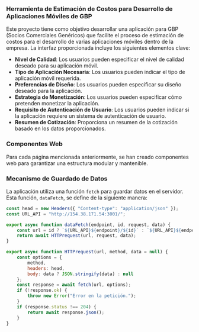 ### Herramienta de Estimación de Costos para Desarrollo de Aplicaciones Móviles de GBP

Este proyecto tiene como objetivo desarrollar una aplicación para GBP (Socios Comerciales Genéricos) que facilite el proceso de estimación de costos para el desarrollo de varias aplicaciones móviles dentro de la empresa. La interfaz proporcionada incluye los siguientes elementos clave:

- **Nivel de Calidad**: Los usuarios pueden especificar el nivel de calidad deseado para su aplicación móvil.
- **Tipo de Aplicación Necesaria**: Los usuarios pueden indicar el tipo de aplicación móvil requerida.
- **Preferencias de Diseño**: Los usuarios pueden especificar su diseño deseado para la aplicación.
- **Estrategia de Monetización**: Los usuarios pueden especificar cómo pretenden monetizar la aplicación.
- **Requisito de Autenticación de Usuario**: Los usuarios pueden indicar si la aplicación requiere un sistema de autenticación de usuario.
- **Resumen de Cotización**: Proporciona un resumen de la cotización basado en los datos proporcionados.

### Componentes Web

Para cada página mencionada anteriormente, se han creado componentes web para garantizar una estructura modular y mantenible.

### Mecanismo de Guardado de Datos

La aplicación utiliza una función `fetch` para guardar datos en el servidor. Esta función, `dataFetch`, se define de la siguiente manera:

```javascript
const head = new Headers({ "Content-type": "application/json" });
const URL_API = "http://154.38.171.54:3001/";

export async function dataFetch(endpoint, id, request, data) {
    const url = id ? `${URL_API}${endpoint}/${id}` : `${URL_API}${endpoint}`;
    return await HTTPrequest(url, request, data);
}

export async function HTTPrequest(url, method, data = null) {
    const options = {
        method,
        headers: head,
        body: data ? JSON.stringify(data) : null
    };
    const response = await fetch(url, options);
    if (!response.ok) {
        throw new Error("Error en la petición.");
    }
    if (response.status !== 204) {
        return await response.json();
    }
}
```
